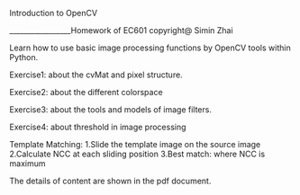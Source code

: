 Introduction to OpenCV

_________________Homework of EC601 copyright@ Simin Zhai 

Learn how to use basic image processing functions by OpenCV tools within Python.

Exercise1: about the cvMat and pixel structure.

Exercise2: about the different colorspace

Exercise3: about the tools and models of image filters.

Exercise4: about threshold in image processing

Template Matching: 1.Slide the template image on the source image 2.Calculate NCC at each sliding position 3.Best match: where NCC is maximum

The details of content are shown in the pdf document.
